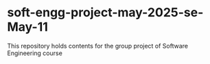 # soft-engg-project-may-2025-se-May-11
This repository holds contents for the group project of Software Engineering course
